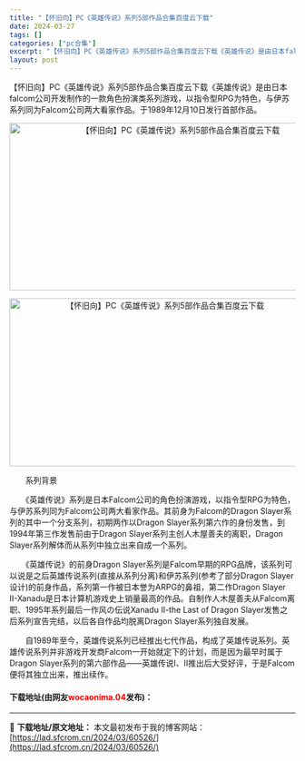```yaml
---
title: "【怀旧向】PC《英雄传说》系列5部作品合集百度云下载"
date: 2024-03-27
tags: []
categories: ["pc合集"]
excerpt: "【怀旧向】PC《英雄传说》系列5部作品合集百度云下载《英雄传说》是由日本falcom公司开发制作的一款角色扮演类系列游戏，以指令型RPG为特色，与伊苏系列同为Falcom公司两大看家作品。于1989年12月10日发行首部作品。 　　系列背景 　　《英雄传说》系列是日本Falcom公司的角色扮演游戏，&hellip;"
layout: post
---
```


 <p>【怀旧向】PC《英雄传说》系列5部作品合集百度云下载《英雄传说》是由日本falcom公司开发制作的一款角色扮演类系列游戏，以指令型RPG为特色，与伊苏系列同为Falcom公司两大看家作品。于1989年12月10日发行首部作品。</p> <p align="center"><img align="" src="https://lad.sfcrom.cn/wp-content/uploads/2024/03/20240327_6603d6865b0f7.png" style="border-width: 0px; border-style: solid; width: 587px; height: 295px;" alt="【怀旧向】PC《英雄传说》系列5部作品合集百度云下载" /></p> <p align="center"><img align="" src="https://lad.sfcrom.cn/wp-content/uploads/2024/03/20240327_6603d6873075d.jpg" style="border-width: 0px; border-style: solid; width: 532px; height: 296px;" alt="【怀旧向】PC《英雄传说》系列5部作品合集百度云下载" /></p> <p>　　系列背景</p> <p>　　《英雄传说》系列是日本Falcom公司的角色扮演游戏，以指令型RPG为特色，与伊苏系列同为Falcom公司两大看家作品。其前身为Falcom的Dragon Slayer系列的其中一个分支系列，初期两作以Dragon Slayer系列第六作的身份发售，到1994年第三作发售前由于Dragon Slayer系列主创人木屋善夫的离职，Dragon Slayer系列解体而从系列中独立出来自成一个系列。</p> <p>　　《英雄传说》的前身Dragon Slayer系列是Falcom早期的RPG品牌，该系列可以说是之后英雄传说系列(直接从系列分离)和伊苏系列(参考了部分Dragon Slayer设计)的前身作品，系列第一作被日本誉为ARPG的鼻祖，第二作Dragon Slayer II-Xanadu是日本计算机游戏史上销量最高的作品。自制作人木屋善夫从Falcom离职、1995年系列最后一作风の伝说Xanadu II-the Last of Dragon Slayer发售之后系列宣告完结，以后各自作品均脱离Dragon Slayer系列独自发展。</p> <p>　　自1989年至今，英雄传说系列已经推出七代作品，构成了英雄传说系列。英雄传说系列并非游戏开发商Falcom一开始就定下的计划，而是因为最早时属于Dragon Slayer系列的第六部作品&mdash;&mdash;英雄传说I、II推出后大受好评，于是Falcom便将其独立出来，推出续作。</p> <p><h4>下载地址(由网友<font color="red">wocaonima.04</font>发布)：</h4></p> 

---
📖 **下载地址/原文地址：** 本文最初发布于我的博客网站：[https://lad.sfcrom.cn/2024/03/60526/](https://lad.sfcrom.cn/2024/03/60526/)
